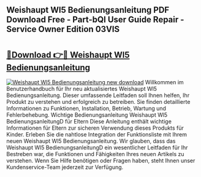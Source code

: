 ## Weishaupt Wl5 Bedienungsanleitung PDF Download Free - Part-bQI User Guide Repair - Service Owner Edition 03VlS

# <h2><a href="http://df2b83e.blite.top/?on=Weishaupt+Wl5+Bedienungsanleitung">🔗Download 👉🔴 Weishaupt Wl5 Bedienungsanleitung</a></h2>

[![Weishaupt Wl5 Bedienungsanleitung new download](https://i.imgur.com/lujVjoI.png)](http://df2b83e.blite.top/?on=Weishaupt+Wl5+Bedienungsanleitung)
Willkommen im Benutzerhandbuch für Ihr neu aktualisiertes Weishaupt Wl5 Bedienungsanleitung. Dieser umfassende Leitfaden soll Ihnen helfen, Ihr Produkt zu verstehen und erfolgreich zu betreiben. Sie finden detaillierte Informationen zu Funktionen, Installation, Betrieb, Wartung und Fehlerbehebung. Wichtige Bedienungsanleitung Weishaupt Wl5 BedienungsanleitungD für Eltern Diese Anleitung enthält wichtige Informationen für Eltern zur sicheren Verwendung dieses Produkts für Kinder. Erleben Sie die nahtlose Integration der Funktionsliste mit Ihrem neuen Weishaupt Wl5 Bedienungsanleitung. Wir glauben, dass das Weishaupt Wl5 BedienungsanleitungD ein wesentlicher Leitfaden für Ihr Bestreben war, die Funktionen und Fähigkeiten Ihres neuen Artikels zu verstehen. Wenn Sie Hilfe benötigen oder Fragen haben, steht Ihnen unser Kundenservice-Team jederzeit zur Verfügung.
